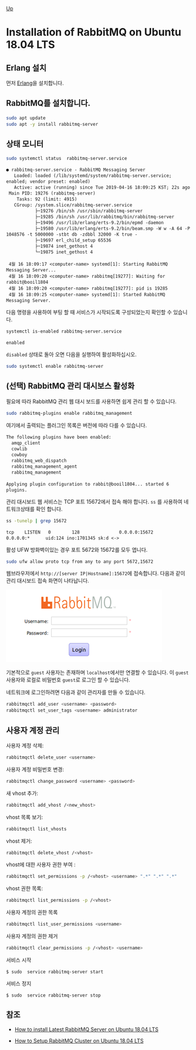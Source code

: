 [Up](index.md)

# Installation of RabbitMQ on Ubuntu 18.04 LTS

## Erlang 설치

먼저 [Erlang](ubuntu_erlang.md)을 설치합니다.

## RabbitMQ를 설치합니다.

```sh
sudo apt update
sudo apt -y install rabbitmq-server
```

## 상태 모니터

```sh
sudo systemctl status  rabbitmq-server.service 
```

```
● rabbitmq-server.service - RabbitMQ Messaging Server
   Loaded: loaded (/lib/systemd/system/rabbitmq-server.service; enabled; vendor preset: enabled)
   Active: active (running) since Tue 2019-04-16 18:09:25 KST; 22s ago
 Main PID: 19276 (rabbitmq-server)
    Tasks: 92 (limit: 4915)
   CGroup: /system.slice/rabbitmq-server.service
           ├─19276 /bin/sh /usr/sbin/rabbitmq-server
           ├─19285 /bin/sh /usr/lib/rabbitmq/bin/rabbitmq-server
           ├─19496 /usr/lib/erlang/erts-9.2/bin/epmd -daemon
           ├─19580 /usr/lib/erlang/erts-9.2/bin/beam.smp -W w -A 64 -P 1048576 -t 5000000 -stbt db -zdbbl 32000 -K true -
           ├─19697 erl_child_setup 65536
           ├─19874 inet_gethost 4
           └─19875 inet_gethost 4

 4월 16 18:09:17 <computer-name> systemd[1]: Starting RabbitMQ Messaging Server...
 4월 16 18:09:20 <computer-name> rabbitmq[19277]: Waiting for rabbit@booil1804
 4월 16 18:09:20 <computer-name> rabbitmq[19277]: pid is 19285
 4월 16 18:09:25 <computer-name> systemd[1]: Started RabbitMQ Messaging Server.
```

다음 명령을 사용하여 부팅 할 때 서비스가 시작되도록 구성되었는지 확인할 수 있습니다.

```sh
systemctl is-enabled rabbitmq-server.service 
```

```
enabled
```

`disabled` 상태로 돌아 오면 다음을 실행하여 활성화하십시오.

```sh
sudo systemctl enable rabbitmq-server
```

## (선택) RabbitMQ 관리 대시보스 활성화

필요에 따라 RabbitMQ 관리 웹 대시 보드를 사용하면 쉽게 관리 할 수 있습니다.

```sh
sudo rabbitmq-plugins enable rabbitmq_management
```

여기에서 출력되는 플러그인 목록은 버전에 따라 다를 수 있습니다.

```
The following plugins have been enabled:
  amqp_client
  cowlib
  cowboy
  rabbitmq_web_dispatch
  rabbitmq_management_agent
  rabbitmq_management

Applying plugin configuration to rabbit@booil1804... started 6 plugins.
```

관리 대시보드 웹 서비스는 TCP 포트 15672에서 접속 해야 합니다. `ss` 를 사용하여 네트워크상태를 확인 합니다.

```sh
ss -tunelp | grep 15672
```

```
tcp    LISTEN   0        128               0.0.0.0:15672          0.0.0.0:*      uid:124 ino:1701345 sk:d <->
```

활성 UFW 방화벽이있는 경우 포트 5672와 15672를 모두 엽니다.

```sh
sudo ufw allow proto tcp from any to any port 5672,15672
```

웹브라우저에서 `http://[server IP|Hostname]:15672`에 접속합니다. 다음과 같이 관리 대시보드 접속 화면이 나타납니다.

![1555406384357](ubuntu_rabbitmq.assets/1555406384357.png)

기본적으로 `guest` 사용자는 존재하며 `localhost`에서만 연결할 수 있습니다. 이 `guest` 사용자와 로컬로 비밀번호 `guest`로 로그인 할 수 있습니다.

네트워크에 로그인하려면 다음과 같이 관리자를 만들 수 있습니다.

```sh
rabbitmqctl add_user <username> <password>
rabbitmqctl set_user_tags <username> administrator
```

## 사용자 계정 관리

사용자 계정 삭제:

```sh
rabbitmqctl delete_user <username>
```

사용자 계정 비밀번호 변경:

```sh
rabbitmqctl change_password <username> <password>
```

새 vhost 추가:

```sh
rabbitmqctl add_vhost /<new_vhost>
```

vhost 목록 보기:

```sh
rabbitmqctl list_vhosts
```

vhost 제거:

```sh
rabbitmqctl delete_vhost /<vhost>
```

vhost에 대한 사용자 권한 부여 :

```sh
rabbitmqctl set_permissions -p /<vhost> <username> ".*" ".*" ".*"
```

vhost 권한 목록:

```sh
rabbitmqctl list_permissions -p /<vhost>
```

사용자 계정의 권한 목록

```sh
rabbitmqctl list_user_permissions <username>
```

사용자 계정의 권한 제거

```sh
rabbitmqctl clear_permissions -p /<vhost> <username>
```

서비스 시작

```
$ sudo  service rabbitmq-server start
```

서비스 정지

```
$ sudo  service rabbitmq-server stop
```



## 참조

- [How to install Latest RabbitMQ Server on Ubuntu 18.04 LTS](https://computingforgeeks.com/how-to-install-latest-rabbitmq-server-on-ubuntu-18-04-lts/)

- [How to Setup RabbitMQ Cluster on Ubuntu 18.04 LTS](https://computingforgeeks.com/how-to-configure-rabbitmq-cluster-on-ubuntu-18-04-lts/)